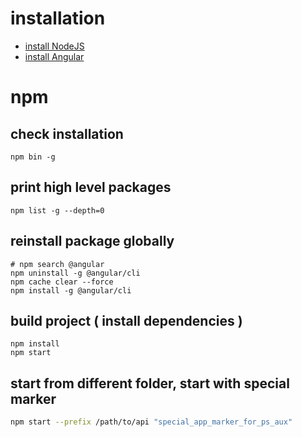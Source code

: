 # installation
* [install NodeJS](https://github.com/nodejs/help/wiki/Installation)
* [install Angular](https://cli.angular.io/)

# npm
## check installation
```
npm bin -g
```

## print high level packages
```
npm list -g --depth=0
```

## reinstall package globally
```
# npm search @angular
npm uninstall -g @angular/cli
npm cache clear --force
npm install -g @angular/cli 
```

## build project ( install dependencies )
```
npm install
npm start
```

## start from different folder, start with special marker
```sh
npm start --prefix /path/to/api "special_app_marker_for_ps_aux"
```
